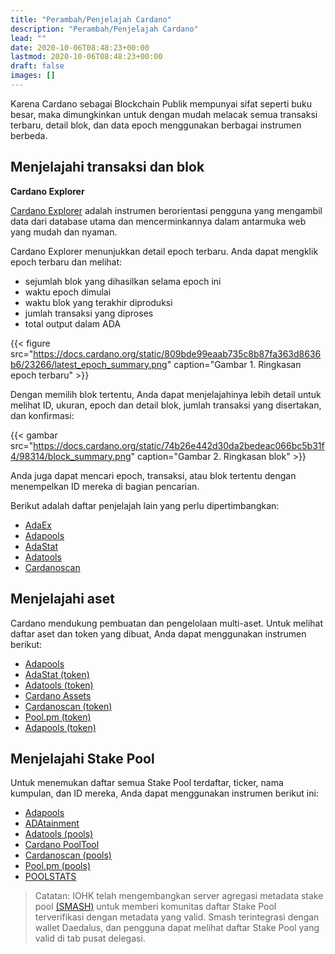 ```yaml
---
title: "Perambah/Penjelajah Cardano"
description: "Perambah/Penjelajah Cardano"
lead: ""
date: 2020-10-06T08:48:23+00:00
lastmod: 2020-10-06T08:48:23+00:00
draft: false
images: []
---
```


Karena Cardano sebagai Blockchain Publik mempunyai sifat seperti buku besar, maka dimungkinkan untuk dengan mudah melacak semua transaksi terbaru, detail blok, dan data epoch menggunakan berbagai instrumen berbeda.

## Menjelajahi transaksi dan blok

**Cardano Explorer**

[Cardano Explorer](https://explorer.cardano.org/en.html) adalah instrumen berorientasi pengguna yang mengambil data dari database utama dan mencerminkannya dalam antarmuka web yang mudah dan nyaman.

Cardano Explorer menunjukkan detail epoch terbaru. Anda dapat mengklik epoch terbaru dan melihat:

- sejumlah blok yang dihasilkan selama epoch ini
- waktu epoch dimulai
- waktu blok yang terakhir diproduksi
- jumlah transaksi yang diproses
- total output dalam ADA

{{&lt; figure src="https://docs.cardano.org/static/809bde99eaab735c8b87fa363d8636b6/23266/latest_epoch_summary.png" caption="Gambar 1. Ringkasan epoch terbaru" &gt;}}

Dengan memilih blok tertentu, Anda dapat menjelajahinya lebih detail untuk melihat ID, ukuran, epoch dan detail blok, jumlah transaksi yang disertakan, dan konfirmasi:

{{&lt; gambar src="https://docs.cardano.org/static/74b26e442d30da2bedeac066bc5b31f4/98314/block_summary.png" caption="Gambar 2. Ringkasan blok" &gt;}}

Anda juga dapat mencari epoch, transaksi, atau blok tertentu dengan menempelkan ID mereka di bagian pencarian.

Berikut adalah daftar penjelajah lain yang perlu dipertimbangkan:

- [AdaEx](https://cexplorer.io/)
- [Adapools](https://adapools.org/)
- [AdaStat](https://adastat.net/transactions)
- [Adatools](https://adatools.io/transactions)
- [Cardanoscan](https://cardanoscan.io/transactions)

## Menjelajahi aset

Cardano mendukung pembuatan dan pengelolaan multi-aset. Untuk melihat daftar aset dan token yang dibuat, Anda dapat menggunakan instrumen berikut:

- [Adapools](https://adapools.org/)
- [AdaStat (token)](https://adastat.net/tokens)
- [Adatools (token)](https://adatools.io/tokens)
- [Cardano Assets](https://cardanoassets.com/)
- [Cardanoscan (token)](https://cardanoscan.io/tokens)
- [Pool.pm (token)](https://pool.pm/tokens)
- [Adapools (token)](https://adapools.org/token)

## Menjelajahi Stake Pool

Untuk menemukan daftar semua Stake Pool terdaftar, ticker, nama kumpulan, dan ID mereka, Anda dapat menggunakan instrumen berikut ini:

- [Adapools](https://adapools.org/)
- [ADAtainment](https://www.adatainment.com/index.php?page=home&lang=en)
- [Adatools (pools)](https://adatools.io/pools)
- [Cardano PoolTool](https://pooltool.io/)
- [Cardanoscan (pools)](https://cardanoscan.io/pools)
- [Pool.pm (pools)](https://pool.pm/search)
- [POOLSTATS](https://poolstats.org/#)

> Catatan: IOHK telah mengembangkan server agregasi metadata stake pool [(SMASH)](https://docs.cardano.org/development-guidelines/operating-a-stake-pool/SMASH) untuk memberi komunitas daftar Stake Pool terverifikasi dengan metadata yang valid. Smash terintegrasi dengan wallet Daedalus, dan pengguna dapat melihat daftar Stake Pool yang valid di tab pusat delegasi.
